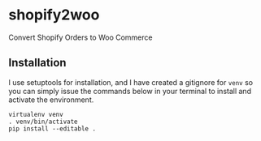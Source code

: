# shopify2woo
Convert Shopify Orders to Woo Commerce

## Installation
I use setuptools for installation, and I have created a gitignore
for `venv` so you can simply issue the commands below in your terminal
to install and activate the environment.
```
virtualenv venv
. venv/bin/activate
pip install --editable .
```